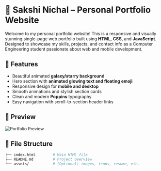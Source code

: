 # 🌌 Sakshi Nichal – Personal Portfolio Website

Welcome to my personal portfolio website! This is a responsive and visually stunning single-page web portfolio built using **HTML**, **CSS**, and **JavaScript**. Designed to showcase my skills, projects, and contact info as a Computer Engineering student passionate about web and mobile development.

## 🚀 Features

- Beautiful animated **galaxy/starry background**
- Hero section with **animated glowing text and floating emoji**
- Responsive design for **mobile and desktop**
- Smooth animations and stylish section cards
- Clean and modern **Poppins** typography
- Easy navigation with scroll-to-section header links

## 📸 Preview

![Portfolio Preview](./screenshot.png) <!-- Replace with actual screenshot path or URL -->

## 📂 File Structure

```bash
├── index.html        # Main HTML file
├── README.md         # Project overview
└── assets/           # (Optional) images, icons, resume, etc.
